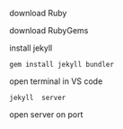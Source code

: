 

download Ruby

download RubyGems

install jekyll
```bach
gem install jekyll bundler
```
open terminal in VS code
```bach
jekyll  server
```

open server on port
